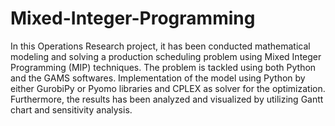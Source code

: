 # Mixed-Integer-Programming


In this Operations Research project, it has been conducted mathematical modeling and solving a production scheduling problem using Mixed Integer Programming (MIP) techniques. The problem is tackled using both Python and the GAMS softwares. Implementation of the model using Python by either GurobiPy or Pyomo libraries and CPLEX as solver for the optimization. Furthermore, the results has been analyzed and visualized by utilizing Gantt chart and sensitivity analysis.
